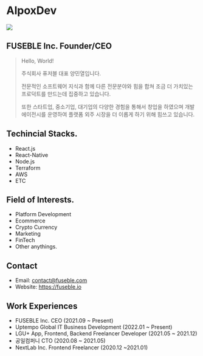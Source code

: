 # AlpoxDev

![](https://hits.seeyoufarm.com/api/count/incr/badge.svg?url=https%3A%2F%2Fgithub.com%2FAlpoxDev)

## FUSEBLE Inc. Founder/CEO

> Hello, World!
> 
> 주식회사 퓨저블 대표 양민열입니다.
> 
> 전문적인 소프트웨어 지식과 함께 다른 전문분야와 힘을 합쳐 조금 더 가치있는 프로덕트를 만드는데 집중하고 있습니다.
> 
> 또한 스타트업, 중소기업, 대기업의 다양한 경험을 통해서 창업을 하였으며 개발 에이전시를 운영하여 플랫폼 외주 시장을 더 이롭게 하기 위해 힘쓰고 있습니다.

## Techincial Stacks.

- React.js
- React-Native
- Node.js
- Terraform
- AWS
- ETC

## Field of Interests.

- Platform Development
- Ecommerce
- Crypto Currency
- Marketing
- FinTech 
- Other anythings.

## Contact

- Email: contact@fuseble.com
- Website: https://fuseble.io

## Work Experiences

- FUSEBLE Inc. CEO (2021.09 ~ Present)
- Uptempo Global IT Business Development (2022.01 ~ Present)
- LGU+ App, Frontend, Backend Freelancer Developer (2021.05 ~ 2021.12)
- 공일컴퍼니 CTO (2020.08 ~ 2021.05)
- NextLab Inc. Frontend Freelancer (2020.12 ~2021.01)

